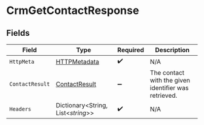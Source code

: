 # CrmGetContactResponse


## Fields

| Field                                                     | Type                                                      | Required                                                  | Description                                               |
| --------------------------------------------------------- | --------------------------------------------------------- | --------------------------------------------------------- | --------------------------------------------------------- |
| `HttpMeta`                                                | [HTTPMetadata](../../Models/Components/HTTPMetadata.md)   | :heavy_check_mark:                                        | N/A                                                       |
| `ContactResult`                                           | [ContactResult](../../Models/Components/ContactResult.md) | :heavy_minus_sign:                                        | The contact with the given identifier was retrieved.      |
| `Headers`                                                 | Dictionary<String, List<*string*>>                        | :heavy_check_mark:                                        | N/A                                                       |